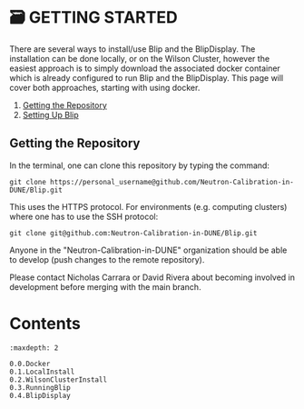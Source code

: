 # 🗃️ **GETTING STARTED**

There are several ways to install/use Blip and the BlipDisplay.  The installation can be done locally, or on the Wilson Cluster, however the easiest approach is to simply download the associated docker container which is already configured to run Blip and the BlipDisplay.  This page will cover both approaches, starting with using docker.

1. [ Getting the Repository ](#get)
2. [ Setting Up Blip ](#setup)

<a name="get"></a>
## Getting the Repository

In the terminal, one can clone this repository by typing the command:

`git clone https://personal_username@github.com/Neutron-Calibration-in-DUNE/Blip.git`

This uses the HTTPS protocol. For environments (e.g. computing clusters) where one has to use the SSH protocol:

`git clone git@github.com:Neutron-Calibration-in-DUNE/Blip.git`

Anyone in the "Neutron-Calibration-in-DUNE" organization should be able to develop (push changes to the remote repository).

Please contact Nicholas Carrara or David Rivera about becoming involved in development before merging with the main branch. 

<a name="setup"></a>
Contents
==================
```{toctree}
:maxdepth: 2

0.0.Docker
0.1.LocalInstall
0.2.WilsonClusterInstall
0.3.RunningBlip
0.4.BlipDisplay
```
